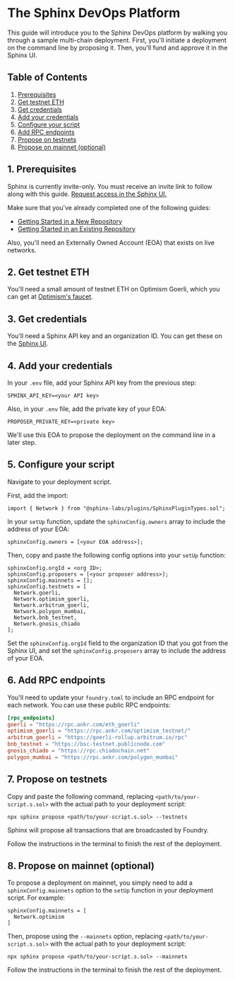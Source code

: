 # The Sphinx DevOps Platform

This guide will introduce you to the Sphinx DevOps platform by walking you through a sample multi-chain deployment. First, you'll initiate a deployment on the command line by proposing it. Then, you'll fund and approve it in the Sphinx UI.

## Table of Contents

1. [Prerequisites](#1-prerequisites)
2. [Get testnet ETH](#2-get-testnet-eth)
3. [Get credentials](#3-get-credentials)
4. [Add your credentials](#4-add-your-credentials)
5. [Configure your script](#5-configure-your-script)
6. [Add RPC endpoints](#6-add-rpc-endpoints)
7. [Propose on testnets](#7-propose-on-testnets)
8. [Propose on mainnet (optional)](#8-propose-on-mainnet-optional)

## 1. Prerequisites

Sphinx is currently invite-only. You must receive an invite link to follow along with this guide. [Request access in the Sphinx UI.](https://sphinx.dev)

Make sure that you've already completed one of the following guides:

- [Getting Started in a New Repository](https://github.com/sphinx-labs/sphinx/blob/main/docs/cli-quickstart.md)
- [Getting Started in an Existing Repository](https://github.com/sphinx-labs/sphinx/blob/main/docs/cli-existing-project.md)

Also, you'll need an Externally Owned Account (EOA) that exists on live networks.

## 2. Get testnet ETH

You'll need a small amount of testnet ETH on Optimism Goerli, which you can get at [Optimism's faucet](https://app.optimism.io/faucet).

## 3. Get credentials

You'll need a Sphinx API key and an organization ID. You can get these on the [Sphinx UI](https://www.sphinx.dev/).

## 4. Add your credentials

In your `.env` file, add your Sphinx API key from the previous step:
```
SPHINX_API_KEY=<your API key>
```

Also, in your `.env` file, add the private key of your EOA:

```
PROPOSER_PRIVATE_KEY=<private key>
```

We'll use this EOA to propose the deployment on the command line in a later step.

## 5. Configure your script

Navigate to your deployment script.

First, add the import:
```
import { Network } from "@sphinx-labs/plugins/SphinxPluginTypes.sol";
```

In your `setUp` function, update the `sphinxConfig.owners` array to include the address of your EOA:

```
sphinxConfig.owners = [<your EOA address>];
```

Then, copy and paste the following config options into your `setUp` function:
```
sphinxConfig.orgId = <org ID>;
sphinxConfig.proposers = [<your proposer address>];
sphinxConfig.mainnets = [];
sphinxConfig.testnets = [
  Network.goerli,
  Network.optimism_goerli,
  Network.arbitrum_goerli,
  Network.polygon_mumbai,
  Network.bnb_testnet,
  Network.gnosis_chiado
];
```

Set the `sphinxConfig.orgId` field to the organization ID that you got from the Sphinx UI, and set the `sphinxConfig.proposers` array to include the address of your EOA.

## 6. Add RPC endpoints

You'll need to update your `foundry.toml` to include an RPC endpoint for each network. You can use these public RPC endpoints:

```toml
[rpc_endpoints]
goerli = "https://rpc.ankr.com/eth_goerli"
optimism_goerli = "https://rpc.ankr.com/optimism_testnet/"
arbitrum_goerli = "https://goerli-rollup.arbitrum.io/rpc"
bnb_testnet = "https://bsc-testnet.publicnode.com"
gnosis_chiado = "https://rpc.chiadochain.net"
polygon_mumbai = "https://rpc.ankr.com/polygon_mumbai"
```

## 7. Propose on testnets

Copy and paste the following command, replacing `<path/to/your-script.s.sol>` with the actual path to your deployment script:

```
npx sphinx propose <path/to/your-script.s.sol> --testnets
```

Sphinx will propose all transactions that are broadcasted by Foundry.

Follow the instructions in the terminal to finish the rest of the deployment.

## 8. Propose on mainnet (optional)

To propose a deployment on mainnet, you simply need to add a `sphinxConfig.mainnets` option to the `setUp` function in your deployment script. For example:
```
sphinxConfig.mainnets = [
  Network.optimism
]
```

Then, propose using the `--mainnets` option, replacing `<path/to/your-script.s.sol>` with the actual path to your deployment script:
```
npx sphinx propose <path/to/your-script.s.sol> --mainnets
```

Follow the instructions in the terminal to finish the rest of the deployment.
